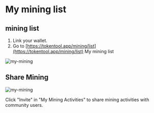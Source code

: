 # My mining list



## mining list

1. Link your wallet.
2. Go to [https://tokentool.app/mining/list](https://tokentool.app/mining/list) My mining list

![my-mining](../.gitbook/assets/mining/Snipaste_2022-06-20_16-43-58.png)






## Share Mining

![my-mining](../.gitbook/assets/mining/Snipaste_2022-06-20_16-44-09.png)

Click "Invite" in "My Mining Activities" to share mining activities with community users.